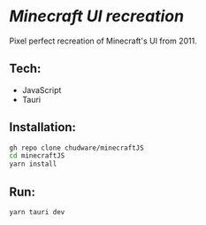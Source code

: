 # _Minecraft UI recreation_

Pixel perfect recreation of Minecraft's UI from 2011.

## Tech:

- JavaScript
- Tauri

## Installation:

```sh
gh repo clone chudware/minecraftJS
cd minecraftJS
yarn install
```

## Run:
```sh
yarn tauri dev
```
